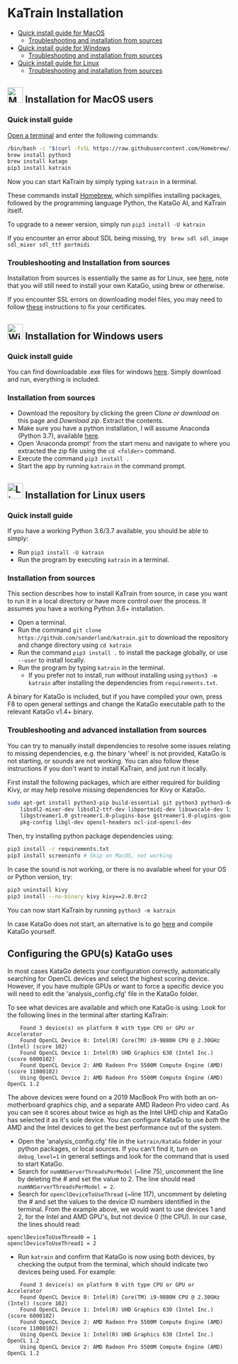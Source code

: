 # KaTrain Installation

* [Quick install guide for MacOS](#MacQuick)
    * [Troubleshooting and installation from sources](#MacSources)
* [Quick install guide for Windows](#WindowsQuick)
    * [Troubleshooting and installation from sources](#WindowsSources)
* [Quick install guide for Linux](#LinuxQuick)
    * [Troubleshooting and installation from sources](#LinuxSources)

## <img src="https://upload.wikimedia.org/wikipedia/commons/8/8a/Apple_Logo.svg" alt="MacOs" height="35"/> Installation for MacOS users

### <a name="MacQuick"></a>Quick install guide

[Open a terminal](https://support.apple.com/guide/terminal/open-or-quit-terminal-apd5265185d-f365-44cb-8b09-71a064a42125/mac) and enter the following commands:
```bash
/bin/bash -c "$(curl -fsSL https://raw.githubusercontent.com/Homebrew/install/master/install.sh)"
brew install python3
brew install katago
pip3 install katrain
```
Now you can start KaTrain by simply typing `katrain` in a terminal.

These commands install [Homebrew](https://brew.sh), which simplifies installing packages,
 followed by the programming language Python, the KataGo AI, and KaTrain itself.
 
To upgrade to a newer version, simply run `pip3 install -U katrain`

If you encounter an error about SDL being missing, try ` brew sdl sdl_image sdl_mixer sdl_ttf portmidi`

### <a name="MacSources"></a>Troubleshooting and Installation from sources

Installation from sources is essentially the same as for Linux, see [here](#LinuxSources),
 note that you will still need to install your own KataGo, using brew or otherwise. 

If you encounter SSL errors on downloading model files, you may need to follow [these](https://stackoverflow.com/questions/52805115/certificate-verify-failed-unable-to-get-local-issuer-certificate) instructions to fix your certificates.

## <img src="https://upload.wikimedia.org/wikipedia/commons/5/5f/Windows_logo_-_2012.svg" alt="Windows" height="35"/> Installation for Windows users

### <a name="WindowsQuick"></a>Quick install guide

You can find downloadable .exe files for windows [here](https://github.com/sanderland/katrain/releases). 
Simply download and run, everything is included.

### <a name="WindowsSources"></a>Installation from sources

* Download the repository by clicking the green *Clone or download* on this page and *Download zip*. Extract the contents.
* Make sure you have a python installation, I will assume Anaconda (Python 3.7), available [here](https://www.anaconda.com/products/individual#download-section).
* Open 'Anaconda prompt' from the start menu and navigate to where you extracted the zip file using the `cd <folder>` command.
* Execute the command `pip3 install .`
* Start the app by running `katrain` in the command prompt. 

## <img src="https://upload.wikimedia.org/wikipedia/commons/a/ab/Linux_Logo_in_Linux_Libertine_Font.svg" alt="Linux" height="35"/> Installation for Linux users

### <a name="LinuxQuick"></a>Quick install guide

If you have a working Python 3.6/3.7 available, you should be able to simply:

* Run `pip3 install -U katrain`
* Run the program by executing `katrain` in a terminal.

### <a name="LinuxSources"></a>Installation from sources 

This section describes how to install KaTrain from source,
 in case you want to run it in a local directory or have more control over the process. 
It assumes you have a working Python 3.6+ installation.

* Open a terminal.
* Run the command `git clone https://github.com/sanderland/katrain.git` to download the repository and 
  change directory using `cd katrain`
* Run the command `pip3 install .` to install the package globally, or use `--user` to install locally.
* Run the program by typing `katrain` in the terminal.
    * If you prefer not to install, run without installing using `python3 -m katrain` after installing the 
    dependencies from `requirements.txt`.

A binary for KataGo is included, but if you have compiled your own, press F8 to open general settings and change the 
 KataGo executable path to the relevant KataGo v1.4+ binary.

### Troubleshooting and advanced installation from sources

You can try to manually install dependencies to resolve some issues relating to missing dependencies,
 e.g. the binary 'wheel' is not provided, KataGo is not starting, or sounds are not working.
You can also follow these instructions if you don't want to install KaTrain, and just run it locally.

First install the following packages, which are either required for building Kivy, 
 or may help resolve missing dependencies for Kivy or KataGo.
```bash
sudo apt-get install python3-pip build-essential git python3 python3-dev ffmpeg libsdl2-dev libsdl2-image-dev\
    libsdl2-mixer-dev libsdl2-ttf-dev libportmidi-dev libswscale-dev libavformat-dev libavcodec-dev zlib1g-dev\
    libgstreamer1.0 gstreamer1.0-plugins-base gstreamer1.0-plugins-good libpulse\
    pkg-config libgl-dev opencl-headers ocl-icd-opencl-dev
```
Then, try installing python package dependencies using:
```bash
pip3 install -r requirements.txt
pip3 install screeninfo # Skip on MacOS, not working
```
In case the sound is not working, or there is no available wheel for your OS or Python version, try:
```bash
pip3 uninstall kivy
pip3 install --no-binary kivy kivy==2.0.0rc2
```
You can now start KaTrain by running `python3 -m katrain`

In case KataGo does not start, an alternative is to go [here](https://github.com/lightvector/KataGo) and compile KataGo yourself.

## Configuring the GPU(s) KataGo uses

In most cases KataGo detects your configuration correctly, automatically searching for OpenCL devices and select the highest scoring device. 
However, if you have multiple GPUs or want to force a specific device you will need to edit the 'analysis_config.cfg' file in the KataGo folder.

To see what devices are available and which one KataGo is using. Look for the following lines in the terminal after starting KaTrain:
```
    Found 3 device(s) on platform 0 with type CPU or GPU or Accelerator
    Found OpenCL Device 0: Intel(R) Core(TM) i9-9880H CPU @ 2.30GHz (Intel) (score 102)
    Found OpenCL Device 1: Intel(R) UHD Graphics 630 (Intel Inc.) (score 6000102)
    Found OpenCL Device 2: AMD Radeon Pro 5500M Compute Engine (AMD) (score 11000102)
    Using OpenCL Device 2: AMD Radeon Pro 5500M Compute Engine (AMD) OpenCL 1.2
```

The above devices were found on a 2019 MacBook Pro with both an on-motherboard graphics chip, and a separate AMD Radeon Pro video card.
As you can see it scores about twice as high as the Intel UHD chip and KataGo has selected
 it as it's sole device. You can configure KataGo to use *both* the AMD and the Intel devices to get the best performance out of the system.

* Open the 'analysis_config.cfg' file in the `katrain/KataGo` folder in your python packages, or local sources.
  If you can't find it, turn on `debug_level=1` in general settings and look for the command that is used to start KataGo.
* Search for `numNNServerThreadsPerModel` (~line 75), uncomment the line by deleting the # and set the value to 2. The line should read `numNNServerThreadsPerModel = 2`.
* Search for `openclDeviceToUseThread` (~line 117), uncomment by deleting the # and set the values to the device ID numbers identified in the terminal.
  From the example above, we would want to use devices 1 and 2, for the Intel and AMD GPU's, but not device 0 (the CPU). In our case, the lines should read:
```
openclDeviceToUseThread0 = 1
openclDeviceToUseThread1 = 2
```
* Run `katrain` and confirm that KataGo is now using both devices, by 
 checking the output from the terminal, which should indicate two devices being used. For example:
```
    Found 3 device(s) on platform 0 with type CPU or GPU or Accelerator
    Found OpenCL Device 0: Intel(R) Core(TM) i9-9880H CPU @ 2.30GHz (Intel) (score 102)
    Found OpenCL Device 1: Intel(R) UHD Graphics 630 (Intel Inc.) (score 6000102)
    Found OpenCL Device 2: AMD Radeon Pro 5500M Compute Engine (AMD) (score 11000102)
    Using OpenCL Device 1: Intel(R) UHD Graphics 630 (Intel Inc.) OpenCL 1.2
    Using OpenCL Device 2: AMD Radeon Pro 5500M Compute Engine (AMD) OpenCL 1.2
```
